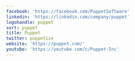 ```yaml
---
facebook: 'https://facebook.com/PuppetSoftware'
linkedin: 'https://linkedin.com/company/puppet'
logohandle: puppet
sort: puppet
title: Puppet
twitter: puppetize
website: 'https://puppet.com/'
youtube: 'https://youtube.com/c/Puppet-Inc'
---
```

